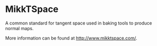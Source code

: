 # MikkTSpace
A common standard for tangent space used in baking tools to produce normal maps.

More information can be found at http://www.mikktspace.com/.
